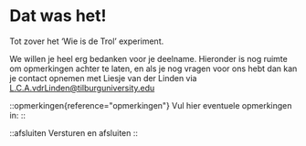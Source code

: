 # Dat was het! 

Tot zover het ‘Wie is de Trol’ experiment.

We willen je heel erg bedanken voor je deelname. Hieronder is nog ruimte om opmerkingen achter te
laten, en als je nog vragen voor ons hebt dan kan je contact opnemen met Liesje van der Linden via
[L.C.A.vdrLinden@tilburguniversity.edu](mailto:L.C.A.vdrLinden@tilburguniversity.edu)

::opmerkingen{reference="opmerkingen"}
Vul hier eventuele opmerkingen in:
::

::afsluiten
Versturen en afsluiten
::